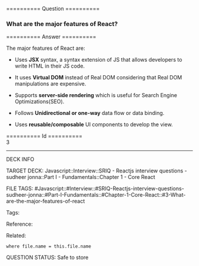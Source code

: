 ========== Question ==========  

### What are the major features of React?  

========== Answer ==========  

The major features of React are:

-   Uses **JSX** syntax, a syntax extension of JS that allows developers to write HTML in their JS code.

-   It uses **Virtual DOM** instead of Real DOM considering that Real DOM manipulations are expensive.

-   Supports **server-side rendering** which is useful for Search Engine Optimizations(SEO).

-   Follows **Unidirectional or one-way** data flow or data binding.

-   Uses **reusable/composable** UI components to develop the view.

========== Id ==========  
3

---

DECK INFO

TARGET DECK: Javascript::Interview::SRIQ - Reactjs interview questions - sudheer jonna::Part I - Fundamentals::Chapter 1 - Core React

FILE TAGS: #Javascript::#Interview::#SRIQ-Reactjs-interview-questions-sudheer-jonna::#Part-I-Fundamentals::#Chapter-1-Core-React::#3-What-are-the-major-features-of-react

Tags:

Reference:

Related:

```dataview
where file.name = this.file.name
```

QUESTION STATUS: Safe to store
